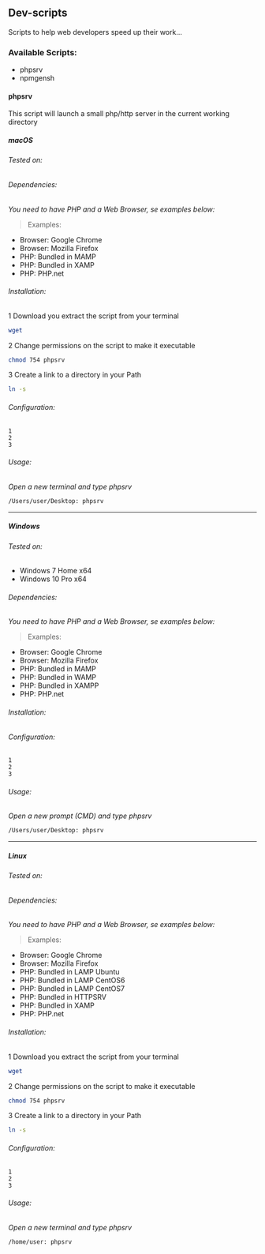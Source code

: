 ## Dev-scripts
Scripts to help web developers speed up their work...

### Available Scripts:
* phpsrv
* npmgensh

#### phpsrv
This script will launch a small php/http server in the current working directory

##### macOS

###### Tested on:

###### Dependencies:
_You need to have PHP and a Web Browser, se examples below:_ 
> Examples:
- Browser: Google Chrome
- Browser: Mozilla Firefox
- PHP: Bundled in MAMP
- PHP: Bundled in XAMP
- PHP: PHP.net

###### Installation:
1 Download you extract the script from your terminal
```BASH
wget
```
2 Change permissions on the script to make it executable
```BASH
chmod 754 phpsrv
```
3 Create a link to a directory in your Path
```BASH
ln -s
```
###### Configuration:
```
1
2
3
```
###### Usage:
_Open a new terminal and type phpsrv_
```BASH
/Users/user/Desktop: phpsrv
```
---
##### Windows

###### Tested on:
- Windows 7 Home x64
- Windows 10 Pro x64

###### Dependencies:
_You need to have PHP and a Web Browser, se examples below:_ 
> Examples:
- Browser: Google Chrome
- Browser: Mozilla Firefox
- PHP: Bundled in MAMP
- PHP: Bundled in WAMP
- PHP: Bundled in XAMPP
- PHP: PHP.net

###### Installation:

###### Configuration:
```
1
2
3
```
###### Usage:
_Open a new prompt (CMD) and type phpsrv_
```BASH
/Users/user/Desktop: phpsrv
```
---

##### Linux

###### Tested on:

###### Dependencies:
_You need to have PHP and a Web Browser, se examples below:_ 
> Examples:
- Browser: Google Chrome
- Browser: Mozilla Firefox
- PHP: Bundled in LAMP Ubuntu
- PHP: Bundled in LAMP CentOS6
- PHP: Bundled in LAMP CentOS7
- PHP: Bundled in HTTPSRV
- PHP: Bundled in XAMP
- PHP: PHP.net

###### Installation:
1 Download you extract the script from your terminal
```BASH
wget
```
2 Change permissions on the script to make it executable
```BASH
chmod 754 phpsrv
```
3 Create a link to a directory in your Path
```BASH
ln -s
```
###### Configuration:
```
1
2
3
```
###### Usage:
_Open a new terminal and type phpsrv_
```BASH
/home/user: phpsrv
```